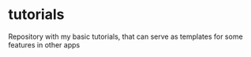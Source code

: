 # tutorials
Repository with my basic tutorials, that can serve as templates for some features in other apps
